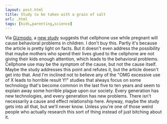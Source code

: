 ```yaml
---
layout: post.html
title: Study to be taken with a grain of salt
url: .html
tags: [kids,parenting,science]
---
```

Via [Gizmodo](http://gizmodo.com/391511/cellphone-use-while-pregnant-causes-kids-to-go-haywire-study-says), a [new study](http://www.independent.co.uk/life-style/health-and-wellbeing/health-news/warning-using-a-mobile-phone-while-pregnant-can-seriously-damage-your-baby-830352.html) suggests that cellphone use while pregnant will cause behavioral problems in children. I don't buy this. Partly it's because the article is pretty light on facts. But it doesn't even address the possibility that maybe mothers who spend their lives glued to the cellphone are not giving their kids enough attention, which leads to the behavioral problems. Cellphone use may be the symptom of the cause, but not the cause itself. Maybe the study addresses this point and refutes it, but the article doesn't get into that. And I'm inclined not to believe any of the "OMG excessive use of X leads to horrible result Y!" studies that always focus on some technology that's become common in the last five to ten years and seem to explain away some horrible plague upon our society. Every generation has new technologies, and every generation has new problems. There isn't necessarily a cause and effect relationship here. Anyway, maybe the study gets into all that, but we'll never know. Unless you're one of those weird people who actually research this sort of thing instead of just bitching about it.

